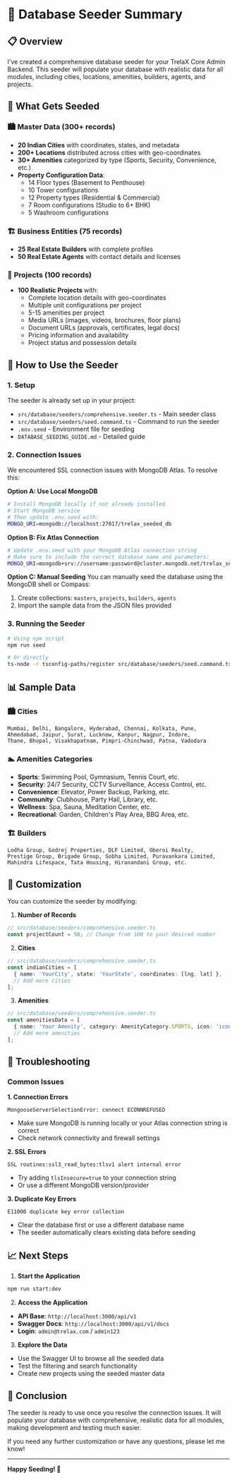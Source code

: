 # 🌱 Database Seeder Summary

## 📋 Overview

I've created a comprehensive database seeder for your TrelaX Core Admin Backend. This seeder will populate your database with realistic data for all modules, including cities, locations, amenities, builders, agents, and projects.

## 🎯 What Gets Seeded

### 🏙️ **Master Data (300+ records)**
- **20 Indian Cities** with coordinates, states, and metadata
- **200+ Locations** distributed across cities with geo-coordinates
- **30+ Amenities** categorized by type (Sports, Security, Convenience, etc.)
- **Property Configuration Data**:
  - 14 Floor types (Basement to Penthouse)
  - 10 Tower configurations
  - 12 Property types (Residential & Commercial)
  - 7 Room configurations (Studio to 6+ BHK)
  - 5 Washroom configurations

### 🏗️ **Business Entities (75 records)**
- **25 Real Estate Builders** with complete profiles
- **50 Real Estate Agents** with contact details and licenses

### 🏢 **Projects (100 records)**
- **100 Realistic Projects** with:
  - Complete location details with geo-coordinates
  - Multiple unit configurations per project
  - 5-15 amenities per project
  - Media URLs (images, videos, brochures, floor plans)
  - Document URLs (approvals, certificates, legal docs)
  - Pricing information and availability
  - Project status and possession details

## 🚀 How to Use the Seeder

### 1. **Setup**

The seeder is already set up in your project:
- `src/database/seeders/comprehensive.seeder.ts` - Main seeder class
- `src/database/seeders/seed.command.ts` - Command to run the seeder
- `.env.seed` - Environment file for seeding
- `DATABASE_SEEDING_GUIDE.md` - Detailed guide

### 2. **Connection Issues**

We encountered SSL connection issues with MongoDB Atlas. To resolve this:

**Option A: Use Local MongoDB**
```bash
# Install MongoDB locally if not already installed
# Start MongoDB service
# Then update .env.seed with:
MONGO_URI=mongodb://localhost:27017/trelax_seeded_db
```

**Option B: Fix Atlas Connection**
```bash
# Update .env.seed with your MongoDB Atlas connection string
# Make sure to include the correct database name and parameters:
MONGO_URI=mongodb+srv://username:password@cluster.mongodb.net/trelax_seeded_db?retryWrites=true&w=majority
```

**Option C: Manual Seeding**
You can manually seed the database using the MongoDB shell or Compass:
1. Create collections: `masters`, `projects`, `builders`, `agents`
2. Import the sample data from the JSON files provided

### 3. **Running the Seeder**

```bash
# Using npm script
npm run seed

# Or directly
ts-node -r tsconfig-paths/register src/database/seeders/seed.command.ts
```

## 📊 Sample Data

### 🏙️ Cities
```
Mumbai, Delhi, Bangalore, Hyderabad, Chennai, Kolkata, Pune, 
Ahmedabad, Jaipur, Surat, Lucknow, Kanpur, Nagpur, Indore, 
Thane, Bhopal, Visakhapatnam, Pimpri-Chinchwad, Patna, Vadodara
```

### 🏊 Amenities Categories
- **Sports**: Swimming Pool, Gymnasium, Tennis Court, etc.
- **Security**: 24/7 Security, CCTV Surveillance, Access Control, etc.
- **Convenience**: Elevator, Power Backup, Parking, etc.
- **Community**: Clubhouse, Party Hall, Library, etc.
- **Wellness**: Spa, Sauna, Meditation Center, etc.
- **Recreational**: Garden, Children's Play Area, BBQ Area, etc.

### 🏗️ Builders
```
Lodha Group, Godrej Properties, DLF Limited, Oberoi Realty,
Prestige Group, Brigade Group, Sobha Limited, Puravankara Limited,
Mahindra Lifespace, Tata Housing, Hiranandani Group, etc.
```

## 🔧 Customization

You can customize the seeder by modifying:

1. **Number of Records**
```typescript
// src/database/seeders/comprehensive.seeder.ts
const projectCount = 50; // Change from 100 to your desired number
```

2. **Cities**
```typescript
// src/database/seeders/comprehensive.seeder.ts
const indianCities = [
  { name: 'YourCity', state: 'YourState', coordinates: [lng, lat] },
  // Add more cities
];
```

3. **Amenities**
```typescript
// src/database/seeders/comprehensive.seeder.ts
const amenitiesData = [
  { name: 'Your Amenity', category: AmenityCategory.SPORTS, icon: 'icon', importance: 4 },
  // Add more amenities
];
```

## 🧹 Troubleshooting

### Common Issues

**1. Connection Errors**
```
MongooseServerSelectionError: connect ECONNREFUSED
```
- Make sure MongoDB is running locally or your Atlas connection string is correct
- Check network connectivity and firewall settings

**2. SSL Errors**
```
SSL routines:ssl3_read_bytes:tlsv1 alert internal error
```
- Try adding `tlsInsecure=true` to your connection string
- Or use a different MongoDB version/provider

**3. Duplicate Key Errors**
```
E11000 duplicate key error collection
```
- Clear the database first or use a different database name
- The seeder automatically clears existing data before seeding

## 📈 Next Steps

1. **Start the Application**
```bash
npm run start:dev
```

2. **Access the Application**
- **API Base**: `http://localhost:3000/api/v1`
- **Swagger Docs**: `http://localhost:3000/api/v1/docs`
- **Login**: `admin@trelax.com` / `admin123`

3. **Explore the Data**
- Use the Swagger UI to browse all the seeded data
- Test the filtering and search functionality
- Create new projects using the seeded master data

## 🎉 Conclusion

The seeder is ready to use once you resolve the connection issues. It will populate your database with comprehensive, realistic data for all modules, making development and testing much easier.

If you need any further customization or have any questions, please let me know!

---

**Happy Seeding! 🌱**
